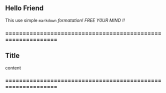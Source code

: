 ## Hello Friend

This use simple `markdown` *formatation*_!_
          *FREE Y0UR MIND !!*
### ============================================================
## Title

content

### ============================================================
